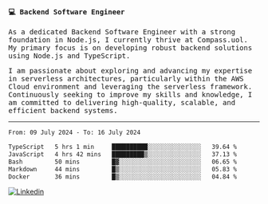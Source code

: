
<samp>
  
#### 💻 Backend Software Engineer

As a dedicated Backend Software Engineer with a strong foundation in Node.js, I currently thrive at Compass.uol. My primary focus is on developing robust backend solutions using Node.js and TypeScript.

I am passionate about exploring and advancing my expertise in serverless architectures, particularly within the AWS Cloud environment and leveraging the serverless framework. Continuously seeking to improve my skills and knowledge, I am committed to delivering high-quality, scalable, and efficient backend systems.

---

<!--START_SECTION:waka-->

```txt
From: 09 July 2024 - To: 16 July 2024

TypeScript   5 hrs 1 min     ██████████░░░░░░░░░░░░░░░   39.64 %
JavaScript   4 hrs 42 mins   █████████▒░░░░░░░░░░░░░░░   37.13 %
Bash         50 mins         █▓░░░░░░░░░░░░░░░░░░░░░░░   06.65 %
Markdown     44 mins         █▒░░░░░░░░░░░░░░░░░░░░░░░   05.83 %
Docker       36 mins         █▒░░░░░░░░░░░░░░░░░░░░░░░   04.84 %
```

<!--END_SECTION:waka-->
  
</samp>

[![Linkedin](https://img.shields.io/badge/-Mateus%20Garcia-c080ff?style=flat-square&logo=Linkedin&logoColor=white&link=https://www.linkedin.com/in/mpgxc)](https://www.linkedin.com/in/mateusogarcia) 
